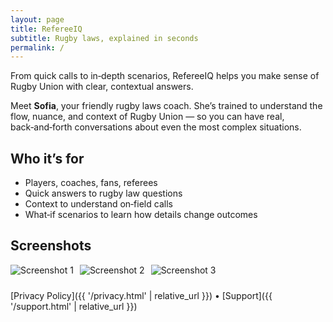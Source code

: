 ```yaml
---
layout: page
title: RefereeIQ
subtitle: Rugby laws, explained in seconds
permalink: /
---
```


From quick calls to in‑depth scenarios, RefereeIQ helps you make sense of Rugby Union with clear, contextual answers.

Meet **Sofia**, your friendly rugby laws coach. She’s trained to understand the flow, nuance, and context of Rugby Union — so you can have real, back‑and‑forth conversations about even the most complex situations.

## Who it’s for
- Players, coaches, fans, referees
- Quick answers to rugby law questions
- Context to understand on‑field calls
- What‑if scenarios to learn how details change outcomes

## Screenshots
<div style="display:flex;overflow-x:auto;gap:10px;padding-bottom:10px;">
  <img src="{{ '/assets/screen-1.png' | relative_url }}" alt="Screenshot 1" style="max-height:420px;">
  <img src="{{ '/assets/screen-2.png' | relative_url }}" alt="Screenshot 2" style="max-height:420px;">
  <img src="{{ '/assets/screen-3.png' | relative_url }}" alt="Screenshot 3" style="max-height:420px;">
</div>

[Privacy Policy]({{ '/privacy.html' | relative_url }}) • [Support]({{ '/support.html' | relative_url }})
